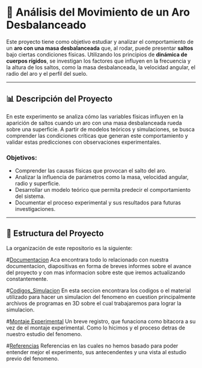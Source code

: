 # 📘 **Análisis del Movimiento de un Aro Desbalanceado**

Este proyecto tiene como objetivo estudiar y analizar el comportamiento de un **aro con una masa desbalanceada** que, al rodar, puede presentar **saltos** bajo ciertas condiciones físicas. Utilizando los principios de **dinámica de cuerpos rígidos**, se investigan los factores que influyen en la frecuencia y la altura de los saltos, como la masa desbalanceada, la velocidad angular, el radio del aro y el perfil del suelo.

---

## 📊 **Descripción del Proyecto**

En este experimento se analiza cómo las variables físicas influyen en la aparición de saltos cuando un aro con una masa desbalanceada rueda sobre una superficie. A partir de modelos teóricos y simulaciones, se busca comprender las condiciones críticas que generan este comportamiento y validar estas predicciones con observaciones experimentales.

### **Objetivos:**
- Comprender las causas físicas que provocan el salto del aro.
- Analizar la influencia de parámetros como la masa, velocidad angular, radio y superficie.
- Desarrollar un modelo teórico que permita predecir el comportamiento del sistema.
- Documentar el proceso experimental y sus resultados para futuras investigaciones.

---

## 📁 **Estructura del Proyecto**

La organización de este repositorio es la siguiente:

#[Documentacion](https://github.com/amyaleja05/Trabajo_Reto_Cientifico/tree/main/Documentacion) Aca encontrara todo lo relacionado con nuestra documentacion, diapositivas en forma de breves informes sobre el avance del proyecto y con mas informacion sobre este que iremos actualizando constantemente.

#[Codigos_Simulacion](https://github.com/amyaleja05/Trabajo_Reto_Cientifico/tree/main/Codigos_Simulacion) En esta seccion encontrara los codigos o el material utilizado para hacer un simulacion del fenomeno en cuestion principalmente archivos de programas en 3D sobre el cual trabajaremos para lograr la simulacion.

#[Montaje Experimental](https://github.com/amyaleja05/Trabajo_Reto_Cientifico/tree/main/Montaje_Experimental) Un breve registro, que funaciona como bitacora a su vez de el montaje experimental. Como lo hicimos y el proceso detras de nuestro estudio del fenomeno.

#[Referencias](https://github.com/amyaleja05/Trabajo_Reto_Cientifico/tree/main/Referencias) Referencias en las cuales no hemos basado para poder entender mejor el experimento, sus antecendentes y una vista al estudio previo del fenomeno.
